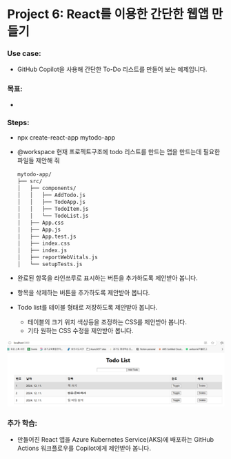 # Project 6: React를 이용한 간단한 웹앱 만들기

### Use case: 
- GitHub Copilot을 사용해 간단한 To-Do 리스트를 만들어 보는 예제입니다.

### 목표:
- 

### Steps:
- npx create-react-app mytodo-app

- @workspace 현재 프로젝트구조에 todo 리스트를 만드는 앱을 만드는데 필요한 파일들 제안해 줘
    ```
    mytodo-app/
    ├── src/
    │   ├── components/
    │   │   ├── AddTodo.js
    │   │   ├── TodoApp.js
    │   │   ├── TodoItem.js
    │   │   └── TodoList.js
    │   ├── App.css
    │   ├── App.js
    │   ├── App.test.js
    │   ├── index.css
    │   ├── index.js
    │   ├── reportWebVitals.js
    │   └── setupTests.js
    ```
- 완료된 항목을 라인쓰루로 표시하는 버튼을 추가하도록 제안받아 봅니다.
- 항목을 삭제하는 버튼을 추가하도록 제안받아 봅니다.
- Todo list를 테이블 형태로 저장하도록 제안받아 봅니다.
  - 테이블의 크기 위치 색상등을 조정하는 CSS를 제안받아 봅니다.
  - 기타 원하는 CSS 수정을 제안받아 봅니다.

![Todo App example](TodoApp.png)

### 추가 학습:
- 만들어진 React 앱을 Azure Kubernetes Service(AKS)에 배포하는 GitHub Actions 워크플로우를 Copilot에게 제안받아 봅니다.

